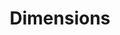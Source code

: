 ---
bigquery: https://console.cloud.google.com/bigquery?p=covid-19-dimensions-ai&page=table&d=data&t=publications
contributors: Digital Science, https://www.digital-science.com/
cost: Free for personal, non-commercial use.
description: Dimensions contains more than 100 million publications, ranging from
  articles published in scholarly journals, books and book chapters, to preprints
  and conference proceedings. All publications are contextualized with linked data
  sets, funding, publications, patents, clinical trials, and policy documents. You
  can also view associated categories, funders, institutions, and researcher profiles.
documentation: https://docs.dimensions.ai/bigquery/index.html
last_edit: 04/11/2022, 08:31:41
location: https://www.dimensions.ai/products/free/
maintained_by: Digital Science, https://www.digital-science.com/
schema_fields:
- expiration_date
- pmcid
- linkout
- authors
- current_assignee_countries
- associated_publication_pmid
- associated_publication_arxiv_id
- pages
- funder_org
- funding_jpy
- funding_amount
- funder_countries
- relationships
- funding_aud
- category_sdg
- citations
- category_hrcs_hc
- publication_ids
- arxiv_id
- category_icrp_cso
- embargo_date
- research_org_countries
- publisher
- patent_ids
- associated_publication_id
- family_count
- active_years
- address
- jurisdiction
- filing_status
- category_hrcs_rac
- category_bra
- inventor_names
- current_assignee_orgs
- external_ids
- abstract
- start_date
- links
- volume
- date_normal
- assignee_orgs
- open_access_categories_v2
- family_members_ids
- funding_chf
- date_inserted
- cpc
- reference_ids
- eisbn
- funder_org_countries
- created_date
- type
- associated_grant_ids
- publication_date
- associated_publication_doi
- wikipedia_url
- established
- cited_by_ids
- filing_date
- funder_org_cities
- issue
- date_modified
- category_for
- doi
- start_year
- research_org_country_names
- altmetrics
- original_abstract
- resulting_publication_ids
- pmid
- legal_events
- conditions
- original_title
- concepts
- aliases
- funder_org_acronyms
- categories
- book_series_title
- category_icrp_ct
- expiration_year
- mesh_terms
- status
- clinical_trial_ids
- book_title
- source_id
- interventions
- end_year
- priority_date
- citations_count
- resulting_publication_doi
- subtitles
- date_imported_gbq
- funder_org_state_codes
- date
- description
- labels
- date_print
- category_uoa
- research_org_cities
- editors
- funding_cad
- funding_currency
- family_id
- research_org_state_names
- priority_year
- grant_number
- category_hra
- funder_orgs
- legal_status
- research_org_state_codes
- granted_date
- granted_year
- acronyms
- original_assignee_orgs
- journal_lists
- journal
- investigators
- metrics
- kind
- researcher_ids
- conference
- citation_string
- license
- original_assignee
- email_address
- brief_title
- assignee_countries
- acronym
- gender
- language
- foa_number
- funding_usd
- title
- name
- category_rcdc
- original_assignee_countries
- publication_year
- funding_gbp
- id
- repository_id
- acknowledgements
- funding_cny
- funding_nzd
- filing_year
- funding_details
- phase
- application_number
- isbn
- repository_name
- year
- registry
- proceedings_title
- mesh_headings
- funding_eur
- organisation_details
- open_access_categories
- supporting_grant_ids
- end_date
- ipcr
- research_orgs
- types
- parent_id
- date_online
- repository_url
- research_org_city_names
- current_assignee
shortname: dimensions
tags:
- scholarly literature
- patents
- funding
- clinical trials
- academic profiles
terms_of_use: 'Use of both the Dimensions COVID-19 dataset and full Dimensions dataset
  are subject to the Dimensions Terms of use: https://www.dimensions.ai/policies-terms-legal '
title: Dimensions
uuid: dcff88bd-fe6b-4fdb-8159-809bf9d7bc1c
---